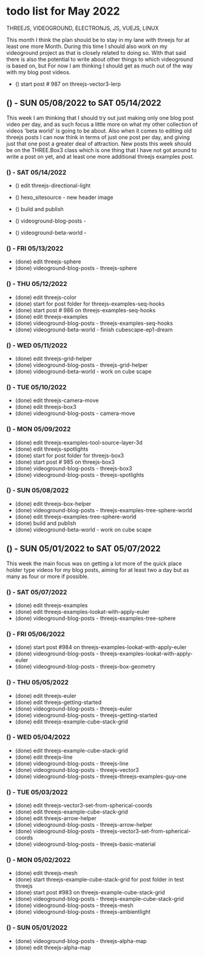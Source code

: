 # todo list for May 2022

THREEJS, VIDEOGROUND, ELECTRONJS, JS, VUEJS, LINUX

This month I think the plan should be to stay in my lane with threejs for at least one more Month. During this time I should also work on my videoground project as that is closely related to doing so. With that said there is also the potential to write about other things to which videoground is based on, but For now I am thinking I should get as much out of the way with my blog post videos.



<!-- ////////// //////////
    WEEK 3
/////////////// ///////-->
* () start post # 987 on threejs-vector3-lerp

<!-- ////////// //////////
    WEEK 2
/////////////// ///////-->
## () - SUN 05/08/2022 to  SAT 05/14/2022

This week I am thinking that I should try out just making only one blog post video per day, and as such focus a little more on what my other collection of videos 'beta world' is going to be about. Also when it comes to editing old threejs posts I can now think in terms of just one post per day, and giving just that one post a greater deal of attraction. New posts this week should be on the THREE.Box3 class which is one thing that I have not got around to write a post on yet, and at least one more additional threejs examples post.

### () - SAT 05/14/2022
* () edit threejs-directional-light
* () hexo_sitesource - new header image
* () build and publish

* () videoground-blog-posts - 
* () videoground-beta-world - 

### () - FRI 05/13/2022
* (done) edit threejs-sphere
* (done) videoground-blog-posts - threejs-sphere

### () - THU 05/12/2022
* (done) edit threejs-color
* (done) start for post folder for threejs-examples-seq-hooks
* (done) start post # 986 on threejs-examples-seq-hooks
* (done) edit threejs-examples
* (done) videoground-blog-posts - threejs-examples-seq-hooks
* (done) videoground-beta-world - finish cubescape-ep1-dream

### () - WED 05/11/2022
* (done) edit threejs-grid-helper
* (done) videoground-blog-posts - threejs-grid-helper
* (done) videoground-beta-world  - work on cube scape

### () - TUE 05/10/2022
* (done) edit threejs-camera-move
* (done) edit threejs-box3
* (done) videoground-blog-posts - camera-move

### () - MON 05/09/2022
* (done) edit threejs-examples-tool-source-layer-3d
* (done) edit threejs-spotlights
* (done) start for post folder for threejs-box3
* (done) start post # 985 on threejs-box3
* (done) videoground-blog-posts - threejs-box3
* (done) videoground-blog-posts - threejs-spotlights

### () - SUN 05/08/2022
* (done) edit threejs-box-helper
* (done) videoground-blog-posts - threejs-examples-tree-sphere-world
* (done) edit threejs-examples-tree-sphere-world
* (done) build and publish
* (done) videoground-beta-world - work on cube scape

<!-- ////////// //////////
    WEEK 1
/////////////// ///////-->
## () - SUN 05/01/2022 to  SAT 05/07/2022

This week the main focus was on getting a lot more of the quick place holder type videos for my blog posts, aiming for at least two a day but as many as four or more if possible.

### () - SAT 05/07/2022
* (done) edit threejs-examples
* (done) edit threejs-examples-lookat-with-apply-euler
* (done) videoground-blog-posts - threejs-examples-tree-sphere

### () - FRI 05/06/2022
* (done) start post #984 on threejs-examples-lookat-with-apply-euler
* (done) videoground-blog-posts - threejs-examples-lookat-with-apply-euler
* (done) videoground-blog-posts - threejs-box-geometry

### () - THU 05/05/2022
* (done) edit threejs-euler
* (done) edit threejs-getting-started
* (done) videoground-blog-posts - threejs-euler
* (done) videoground-blog-posts - threejs-getting-started
* (done) edit threejs-example-cube-stack-grid

### () - WED 05/04/2022
* (done) edit threejs-example-cube-stack-grid
* (done) edit threejs-line
* (done) videoground-blog-posts - threejs-line
* (done) videoground-blog-posts - threejs-vector3
* (done) videoground-blog-posts - threejs-threejs-examples-guy-one

### () - TUE 05/03/2022
* (done) edit threejs-vector3-set-from-spherical-coords
* (done) edit threejs-example-cube-stack-grid
* (done) edit threejs-arrow-helper
* (done) videoground-blog-posts - threejs-arrow-helper
* (done) videoground-blog-posts - threejs-vector3-set-from-spherical-coords
* (done) videoground-blog-posts - threejs-basic-material

### () - MON 05/02/2022
* (done) edit threejs-mesh
* (done) start threejs-example-cube-stack-grid for post folder in test threejs
* (done) start post #983 on threejs-example-cube-stack-grid
* (done) videoground-blog-posts - threejs-example-cube-stack-grid
* (done) videoground-blog-posts - threejs-mesh
* (done) videoground-blog-posts - threejs-ambientlight


### () - SUN 05/01/2022
* (done) videoground-blog-posts - threejs-alpha-map
* (done) edit threejs-alpha-map